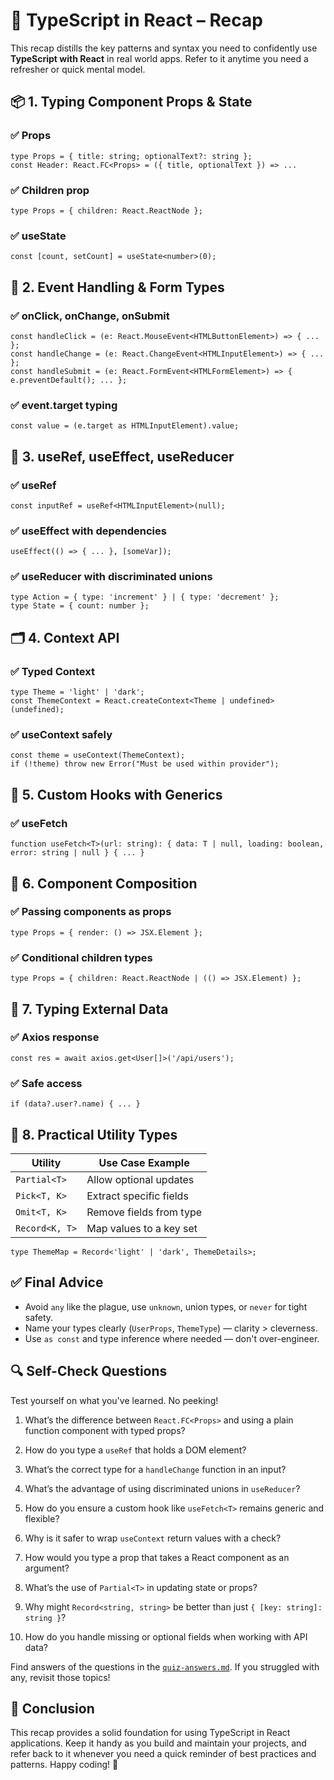 # 🧠 TypeScript in React – Recap
This recap distills the key patterns and syntax you need to confidently use **TypeScript with React** in real world apps. Refer to it anytime you need a refresher or quick mental model.

## 📦 1. Typing Component Props & State

### ✅ Props
```tsx
type Props = { title: string; optionalText?: string };
const Header: React.FC<Props> = ({ title, optionalText }) => ...
```

### ✅ Children prop
```tsx
type Props = { children: React.ReactNode };
```

### ✅ useState
```tsx
const [count, setCount] = useState<number>(0);
```

## 🔁 2. Event Handling & Form Types

### ✅ onClick, onChange, onSubmit
```tsx
const handleClick = (e: React.MouseEvent<HTMLButtonElement>) => { ... };
const handleChange = (e: React.ChangeEvent<HTMLInputElement>) => { ... };
const handleSubmit = (e: React.FormEvent<HTMLFormElement>) => { e.preventDefault(); ... };
```

### ✅ event.target typing
```tsx
const value = (e.target as HTMLInputElement).value;
```

## 🧠 3. useRef, useEffect, useReducer

### ✅ useRef
```tsx
const inputRef = useRef<HTMLInputElement>(null);
```

### ✅ useEffect with dependencies
```tsx
useEffect(() => { ... }, [someVar]);
```

### ✅ useReducer with discriminated unions
```tsx
type Action = { type: 'increment' } | { type: 'decrement' };
type State = { count: number };
```

## 🗂️ 4. Context API

### ✅ Typed Context
```tsx
type Theme = 'light' | 'dark';
const ThemeContext = React.createContext<Theme | undefined>(undefined);
```

### ✅ useContext safely
```tsx
const theme = useContext(ThemeContext);
if (!theme) throw new Error("Must be used within provider");
```

## 🧰 5. Custom Hooks with Generics

### ✅ useFetch<T>
```tsx
function useFetch<T>(url: string): { data: T | null, loading: boolean, error: string | null } { ... }
```

## 🔄 6. Component Composition

### ✅ Passing components as props
```tsx
type Props = { render: () => JSX.Element };
```

### ✅ Conditional children types
```tsx
type Props = { children: React.ReactNode | (() => JSX.Element) };
```

## 🔎 7. Typing External Data

### ✅ Axios response
```tsx
const res = await axios.get<User[]>('/api/users');
```

### ✅ Safe access
```tsx
if (data?.user?.name) { ... }
```

## 🧪 8. Practical Utility Types

| Utility        | Use Case Example        |
| -------------- | ----------------------- |
| `Partial<T>`   | Allow optional updates  |
| `Pick<T, K>`   | Extract specific fields |
| `Omit<T, K>`   | Remove fields from type |
| `Record<K, T>` | Map values to a key set |

```tsx
type ThemeMap = Record<'light' | 'dark', ThemeDetails>;
```

## ✅ Final Advice
- Avoid `any` like the plague, use `unknown`, union types, or `never` for tight safety.
- Name your types clearly (`UserProps`, `ThemeType`) — clarity > cleverness.
- Use `as const` and type inference where needed — don't over-engineer.

## 🔍 Self-Check Questions
Test yourself on what you've learned. No peeking!

1. What’s the difference between `React.FC<Props>` and using a plain function component with typed props?

2. How do you type a `useRef` that holds a DOM element?

3. What’s the correct type for a `handleChange` function in an input?

4. What’s the advantage of using discriminated unions in `useReducer`?

5. How do you ensure a custom hook like `useFetch<T>` remains generic and flexible?

6. Why is it safer to wrap `useContext` return values with a check?

7. How would you type a prop that takes a React component as an argument?

8. What’s the use of `Partial<T>` in updating state or props?

9. Why might `Record<string, string>` be better than just `{ [key: string]: string }`?

10. How do you handle missing or optional fields when working with API data?

Find answers of the questions in the [`quiz-answers.md`](./quiz-answers.md). If you struggled with any, revisit those topics!

## 📝 Conclusion
This recap provides a solid foundation for using TypeScript in React applications. Keep it handy as you build and maintain your projects, and refer back to it whenever you need a quick reminder of best practices and patterns. Happy coding! 🚀